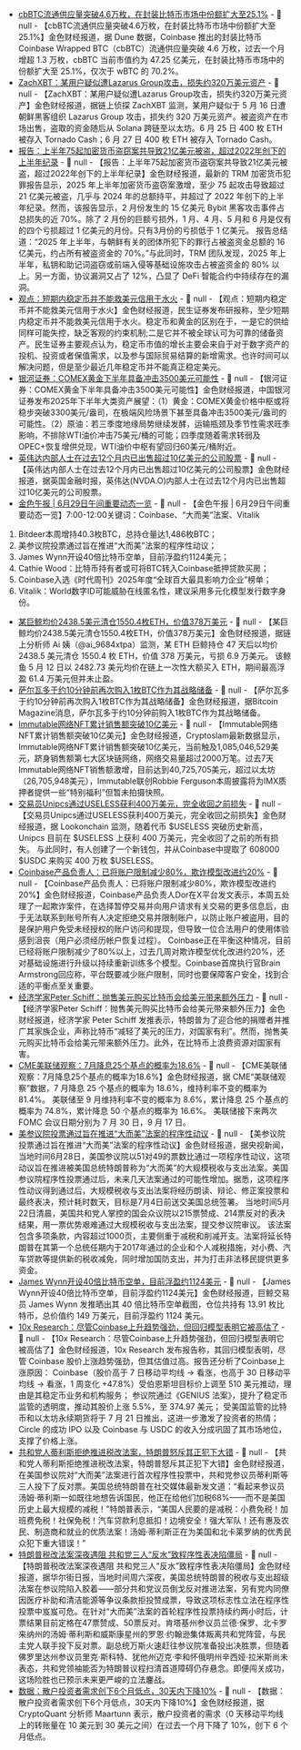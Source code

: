 - [cbBTC流通供应量突破4.6万枚，在封装比特币市场中份额扩大至25.1%](https://dune.com/seoul/cbbtc) - 📰 null - 【cbBTC流通供应量突破4.6万枚，在封装比特币市场中份额扩大至25.1%】金色财经报道，据 Dune 数据，Coinbase 推出的封装比特币 Coinbase Wrapped BTC（cbBTC）流通供应量突破 4.6 万枚，过去一个月增超 1.3 万枚，cbBTC 当前市值约为 47.25 亿美元，在封装比特币市场中的份额扩大至 25.1%，仅次于 wBTC 的 70.2%。
- [ZachXBT：某用户疑似遭Lazarus Group攻击，损失约320万美元资产](https://t.me/investigations/261) - 📰 null - 【ZachXBT：某用户疑似遭Lazarus Group攻击，损失约320万美元资产】金色财经报道，据链上侦探 ZachXBT 监测，某用户疑似于 5 月 16 日遭朝鲜黑客组织 Lazarus Group 攻击，损失约 320 万美元资产。被盗资产在市场出售，盗取的资金随后从 Solana 跨链至以太坊。6 月 25 日 400 枚 ETH 被存入 Tornado Cash；6 月 27 日 400 枚 ETH 被存入 Tornado Cash。
- [报告：上半年75起加密货币盗窃案共导致21亿美元被盗，超过2022年创下的上半年纪录](https://news.bitcoin.com/from-defi-to-defcon-trm-warns-of-nation-state-cyber-onslaught/) - 📰 null - 【报告：上半年75起加密货币盗窃案共导致21亿美元被盗，超过2022年创下的上半年纪录】金色财经报道，最新的 TRM 加密货币犯罪报告显示，2025 年上半年加密货币盗窃案激增，至少 75 起攻击导致超过 21 亿美元被盗，几乎与 2024 年的总额持平，并超过了 2022 年创下的上半年纪录。然而，该报告显示，2 月份发生的 15 亿美元 Bybit 黑客攻击事件占总损失的近 70%。除了 2 月份的巨额亏损外，1 月、4 月、5 月和 6 月是仅有的四个亏损超过 1 亿美元的月份。只有3月份的亏损低于 1 亿美元。 
报告总结道：“2025 年上半年，与朝鲜有关的团体所犯下的罪行占被盗资金总额的 16 亿美元，约占所有被盗资金的 70%。”与此同时，TRM 团队发现，2025 年上半年，私钥和助记词盗窃或前端入侵等基础设施攻击占被盗资金的 80% 以上。另一方面，协议漏洞又占了 12%，凸显了 DeFi 智能合约中持续存在的漏洞。
- [观点：短期内稳定币并不能救美元信用于水火](https://baijiahao.baidu.com/s?id=1836233046792378382&wfr=spider&for=pc) - 📰 null - 【观点：短期内稳定币并不能救美元信用于水火】金色财经报道，民生证券发布研报称，至少短期内稳定币并不能救美元信用于水火。稳定币和黄金的区别在于，一是它的供给同样可能失控，缺乏客观的约束机制;二是它并不被全球认可为可靠的储备资产。民生证券主要观点认为，稳定币市值的增长主要会来自于对于数字资产的投机、投资或者保值需求，以及参与国际贸易结算的新增需求。也许时间可以解决问题，但是至少最近几年稳定币并不能真正稳定美元。
- [银河证券：COMEX黄金下半年具备冲击3500美元可能性](https://flash.jin10.com/detail/20250629125335192800) - 📰 null - 【银河证券：COMEX黄金下半年具备冲击3500美元可能性】金色财经报道，中国银河证券发布2025年下半年大类资产展望：（1）黄金：COMEX黄金价格中枢或将稳步突破3300美元/盎司，在极端风险场景下甚至具备冲击3500美元/盎司的可能性。（2）原油：若三季度地缘局势继续发酵，运输瓶颈及季节性需求旺季影响，不排除WTI油价冲击75美元/桶的可能；四季度随着需求转弱及OPEC+恢复增供兑现，WTI油价中枢有望回归60美元/桶附近。
- [英伟达内部人士在过去12个月内已出售超过10亿美元的公司股票](https://flash.jin10.com/detail/20250629121159038800) - 📰 null - 【英伟达内部人士在过去12个月内已出售超过10亿美元的公司股票】金色财经报道，据英国金融时报，英伟达(NVDA.O)内部人士在过去12个月内已出售超过10亿美元的公司股票。
- [金色午报 | 6月29日午间重要动态一览]() - 📰 null - 【金色午报 | 6月29日午间重要动态一览】7:00-12:00关键词：Coinbase、“大而美”法案、Vitalik 
1. Bitdeer本周增持40.3枚BTC，总持仓量达1,486枚BTC； 
2. 美参议院投票通过旨在推进“大而美”法案的程序性动议； 
3. James Wynn开设40倍比特币空单，目前浮盈约1124美元； 
4. Cathie Wood：比特币持有者或可将BTC转入Coinbase抵押贷款买房； 
5. Coinbase入选《时代周刊》2025年度“全球百大最具影响力企业”榜单； 
6. Vitalik：World数字ID可能威胁在线匿名性，建议采用多元化模型发行数字身份。
- [某巨鲸均价2438.5美元清仓1550.4枚ETH，价值378万美元](https://x.com/ai_9684xtpa/status/1939170498484822276) - 📰 null - 【某巨鲸均价2438.5美元清仓1550.4枚ETH，价值378万美元】金色财经报道，据链上分析师 Ai 姨（@ai_9684xtpa）监测，某 ETH 巨鲸持仓 47 天后以均价 2438.5 美元清仓 1550.4 枚 ETH，价值 378 万美元，亏损 6.9 万美元。 
该鲸鱼 5 月 12 日以 2482.73 美元均价在链上一次性大额买入 ETH，期间最高浮盈 61.4 万美元但并未止盈。
- [萨尔瓦多于约10分钟前再次购入1枚BTC作为其战略储备](https://x.com/BitcoinMagazine/status/1939158643477303358) - 📰 null - 【萨尔瓦多于约10分钟前再次购入1枚BTC作为其战略储备】金色财经报道，据Bitcoin Magazine消息，萨尔瓦多于约10分钟前购入1枚BTC作为其战略储备。
- [Immutable网络NFT累计销售额突破10亿美元](https://www.cryptoslam.io/blockchains/immutable) - 📰 null - 【Immutable网络NFT累计销售额突破10亿美元】金色财经报道，Cryptoslam最新数据显示，Immutable网络NFT累计销售额突破10亿美元，当前触及1,085,046,529美元，跻身销售额第七大区块链网络，网络交易量超过2000万笔。过去7天Immutable网络NFT销售额激增，目前达到40,725,705美元，超过以太坊（26,705,948美元），Immutable联创Robbie Ferguson本周披露将为IMX质押者提供一些“特别福利”但暂未拍摄快照。
- [交易员Unipcs通过USELESS获利400万美元，完全收回之前损失](https://x.com/lookonchain/status/1939165177209069615) - 📰 null - 【交易员Unipcs通过USELESS获利400万美元，完全收回之前损失】金色财经报道，据 Lookonchain 监测，随着代币 $USELESS 突破历史新高，Unipcs 目前在 $USELESS 上获利 400 万美元，完全收回了之前的所有损失。 
与此同时，有人创建了一个新钱包，并从Coinbase中提取了 608000 $USDC 来购买 400 万枚 $USELESS。
- [Coinbase产品负责人：已将账户限制减少80%，欺诈模型改进约20%](https://x.com/brian_armstrong/status/1938762465644552433) - 📰 null - 【Coinbase产品负责人：已将账户限制减少80%，欺诈模型改进约20%】金色财经报道，Coinbase产品负责人Dor在X平台发文表示，本周五处理了一起欺诈案件，在选择暂停交易并向用户请求有关交易的更多信息后，由于无法联系到账号所有人决定拒绝交易并限制账户，以防止账户被盗用，目的是保护用户免受未经授权的账户访问和提现，但导致一位合法用户的使用体验感到沮丧（用户必须经历帐户恢复过程）。 
Coinbase正在平衡这种情况，目前已经将账户限制减少了80%以上，过去几周对欺诈模型优化改进约20%，还对基础设施进行升级以持续重新训练多个模型。Coinbase首席执行官Brain Armstrong回应称，平台既要减少账户限制，同时也要保障客户安全，找到合适的平衡点至关重要。
- [经济学家Peter Schiff：抛售美元购买比特币会给美元带来额外压力](https://x.com/PeterSchiff/status/1939044519196098859) - 📰 null - 【经济学家Peter Schiff：抛售美元购买比特币会给美元带来额外压力】金色财经报道，经济学家 Peter Schiff 发推表示，特朗普为了迎合他的捐赠者并推广其家族企业，声称比特币“减轻了美元的压力，对国家有利”。然而，抛售美元购买比特币会给美元带来额外压力。此外，在比特币上浪费资源对国家有害。
- [CME美联储观察：7月降息25个基点的概率为18.6%](https://www.cmegroup.com/cn-s/markets/interest-rates/cme-fedwatch-tool.html) - 📰 null - 【CME美联储观察：7月降息25个基点的概率为18.6%】金色财经报道，据 CME“美联储观察”数据，7 月降息 25 个基点的概率为 18.6%，维持利率不变的概率为 81.4%。 
美联储至 9 月维持利率不变的概率为 8.6%，累计降息 25 个基点的概率为 74.8%，累计降息 50 个基点的概率为 16.6%。 
美联储接下来两次 FOMC 会议日期分别为 7 月 30 日，9 月 17 日。
- [美参议院投票通过旨在推进“大而美”法案的程序性动议](https://www.cls.cn/detail/2070567) - 📰 null - 【美参议院投票通过旨在推进“大而美”法案的程序性动议】金色财经报道，据央视新闻，当地时间6月28日，美国参议院以51对49的票数比通过一项程序性动议，这项动议旨在推进被美国总统特朗普称为“大而美”的大规模税收与支出法案。美国参议院程序性投票通过后，未来几天法案通过的可能性增加。据悉，这项程序性动议得到通过后，大规模税收与支出法案将经历朗读、辩论、修正案投票和最终表决，预计耗时数天，目标是7月4日前送交美国总统签署。 
当地时间5月22日清晨，美国共和党人掌控的国会众议院以215票赞成、214票反对的表决结果，用一票优势艰难通过大规模税收与支出法案，提交参议院审议。 
该法案包含多项条款，内容超过1000页，主要侧重于减税和削减开支。法案将延长特朗普在其第一个总统任期内于2017年通过的企业和个人减税措施，对小费、汽车贷款等提供新的税收减免，同时增加国防支出，并为打击非法移民提供更多资金。
- [James Wynn开设40倍比特币空单，目前浮盈约1124美元](https://x.com/JamesWynnReal/status/1939141396411175038) - 📰 null - 【James Wynn开设40倍比特币空单，目前浮盈约1124美元】金色财经报道，巨鲸交易员 James Wynn 发推晒出其 40 倍比特币空单截图，仓位共持有 13.91 枚比特币，总价值约 149 万美元，目前浮盈约 1124 美元。
- [10x Research：尽管Coinbase上升趋势强劲，但回归模型表明它被高估了](https://strategy.10xresearch.com/p/crypto-stocks-understand-what-is-moving-in-the-market-and-why-05a0) - 📰 null - 【10x Research：尽管Coinbase上升趋势强劲，但回归模型表明它被高估了】金色财经报道，10x Research 发布报告称，其回归模型表明，尽管 Coinbase 股价上涨趋势强劲，但其估值过高。报告还分析了Coinbase上涨原因： 
Coinbase（股价高于 7 日移动平均线 -> 看涨，也高于 30 日移动平均线 -> 看涨，1 周变化 +47.8%）受伯恩斯坦目标价上调至 510 美元推动，理由是其稳定币业务和机构服务； 
参议院通过《GENIUS 法案》，提升了稳定币监管的透明度，推动其股价上涨 5.5%，至 374.97 美元； 
受美国监管的比特币和以太坊永续期货将于 7 月 21 日推出，这进一步激发了投资者的热情； 
Circle 的成功 IPO 以及 Coinbase 与 USDC 的收入分成巩固了其市场地位，支撑了价格上涨。
- [共和党人蒂利斯拒绝推进税改法案，特朗普怒斥其正犯下大错](https://flash.jin10.com/detail/20250629101243687800) - 📰 null - 【共和党人蒂利斯拒绝推进税改法案，特朗普怒斥其正犯下大错】金色财经报道，在美国参议院对“大而美”法案进行首次程序性投票中，共和党参议员蒂利斯等三人投下了反对票。美国总统特朗普在社交媒体最新发文道：“看起来参议员汤姆·蒂利斯一如既往地想告诉国民，他正在给他们加税68%——而不是美国历史上最大规模的减税！”特朗普表示，“美国人民要的是减税：小费免税！加班费免税！社保免税！汽车贷款利息抵扣！边境安全！强大军队！还有惠及农民、制造商和就业的优质法案！汤姆·蒂利斯正在为美国和北卡莱罗纳的优秀民众犯下重大错误！”
- [特朗普税改法案深夜遇阻 共和党三人“反水”致程序性表决陷僵局](https://flash.jin10.com/detail/20250629100012075800) - 📰 null - 【特朗普税改法案深夜遇阻 共和党三人“反水”致程序性表决陷僵局】金色财经报道，据华尔街日报，当地时间周六深夜，美国总统特朗普的税收与支出超级法案在参议院陷入胶着——部分共和党议员倒戈反对推进法案，另有党内同僚因医疗补助和清洁能源等争议条款拒投赞成票，导致这项标志性立法在程序性投票中岌岌可危。在针对“大而美”法案的首轮程序性投票持续约两小时后，计票结果目前定格在47票赞成、50票反对。肯塔基州参议员兰德·保罗、北卡罗来纳州的汤姆·蒂利斯和威斯康星州的罗恩·约翰逊集体叛离共和党阵营，与民主党人联手投下反对票。副总统万斯火速赶往参议院准备投出决胜票，但随着佛罗里达州参议员里克·斯科特、犹他州迈克·李和怀俄明州辛西娅·拉米斯尚未表态，共和党领袖能否为特朗普议程扫清首道障碍仍存悬念。即便闯关成功，这场险胜也已预示未来更严峻的立法鏖战。
- [数据：散户投资者需求创下6个月低点，30天内下降10%](https://x.com/JA_Maartun/status/1938911818027532720) - 📰 null - 【数据：散户投资者需求创下6个月低点，30天内下降10%】金色财经报道，据 CryptoQuant 分析师 Maartunn 表示，散户投资者的需求（0 天移动平均线上的转账量在 10 美元到 30 美元之间）在过去一个月下降了 10%，创下 6 个月低点。
